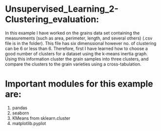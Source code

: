 # Unsupervised_Learning_2-Clustering_evaluation:

In this example I have worked on the grains data set containing the measurements (such as area, perimeter, 
length, and several others) (.csv file is in the folder). This file has six dimenssional however no. of clustering can be 6 or less than 6.
Therefore, first I have learned how to choose a good number of clusters for a dataset using the 
k-means inertia graph. Using this information cluster the grain samples into three clusters, and compare the clusters to 
the grain varieties using a cross-tabulation.

# Important modules for this example are:

1. pandas
2. seaborn
3. KMeans from sklearn.cluster
4. matplotlib.pyplot
